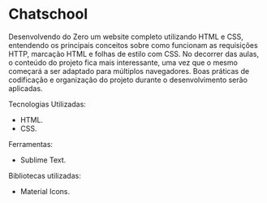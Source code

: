 # Chatschool
Desenvolvendo do Zero um website completo utilizando HTML e CSS, entendendo os principais conceitos sobre como funcionam as requisições HTTP, marcação HTML e folhas de estilo com CSS.
No decorrer das aulas, o conteúdo do projeto fica mais interessante, uma vez que o mesmo começará a ser adaptado para múltiplos navegadores. Boas práticas de codificação e organização do projeto durante o desenvolvimento serão aplicadas.

Tecnologias Utilizadas:
- HTML.
- CSS.

Ferramentas:
- Sublime Text.

Bibliotecas utilizadas:
- Material Icons.